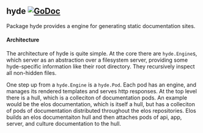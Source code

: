 hyde [![GoDoc](https://godoc.org/github.com/elos/hyde?status.svg)](https://godoc.org/github.com/elos/hyde)
----

Package hyde provides a engine for generating static documentation sites.

#### Architecture
The architecture of hyde is quite simple. At the core there are `hyde.Engine`s, which
server as an abstraction over a filesystem server, providing some hyde-specific
information like their root directory. They recursively inspect all non-hidden
files.

One step up from a `hyde.Engine` is a `hyde.Pod`. Each pod has an engine, and manages its rendered
templates and serves http responses. At the top level there is a hull, which is a colleciton
of documentation pods. An example would be the elos documentation, which is itself a hull, but
has a colleciton of pods of documentation distributed throughout the elos repositories. Elos builds
an elos documentaiton hull and then attaches pods of api, app, server, and culture documentation
to the hull.
